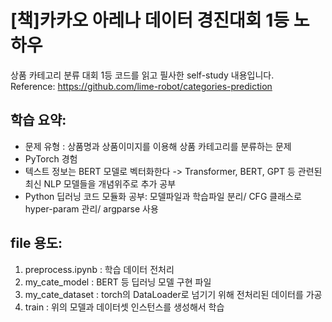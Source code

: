 # [책]카카오 아레나 데이터 경진대회 1등 노하우
상품 카테고리 분류 대회 1등 코드를 읽고 필사한 self-study 내용입니다.  
Reference: https://github.com/lime-robot/categories-prediction

## 학습 요약:
- 문제 유형 : 상품명과 상품이미지를 이용해 상품 카테고리를 분류하는 문제
- PyTorch 경험
- 텍스트 정보는 BERT 모델로 벡터화한다 -> Transformer, BERT, GPT 등 관련된 최신 NLP 모델들을 개념위주로 추가 공부
- Python 딥러닝 코드 모듈화 공부: 모델파일과 학습파일 분리/ CFG 클래스로 hyper-param 관리/ argparse 사용

## file 용도:
1. preprocess.ipynb : 학습 데이터 전처리
2. my_cate_model : BERT 등 딥러닝 모델 구현 파일
3. my_cate_dataset : torch의 DataLoader로 넘기기 위해 전처리된 데이터를 가공
4. train : 위의 모델과 데이터셋 인스턴스를 생성해서 학습
